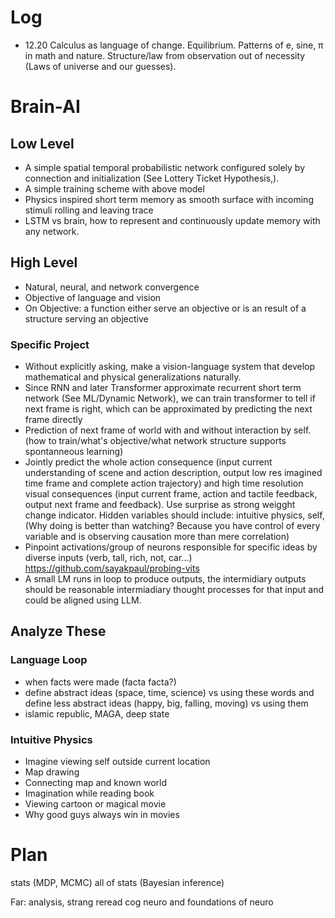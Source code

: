 # Log
- 12.20 Calculus as language of change. Equilibrium. Patterns of e, sine, π in math and nature. Structure/law from observation out of necessity (Laws of universe and our guesses).

# Brain-AI
## Low Level
- A simple spatial temporal probabilistic network configured solely by connection and initialization (See Lottery Ticket Hypothesis,).
- A simple training scheme with above model
- Physics inspired short term memory as smooth surface with incoming stimuli rolling and leaving trace
- LSTM vs brain, how to represent and continuously update memory with any network.

## High Level
- Natural, neural, and network convergence
- Objective of language and vision
- On Objective: a function either serve an objective or is an result of a structure serving an objective

### Specific Project
- Without explicitly asking, make a vision-language system that develop mathematical and physical generalizations naturally.
- Since RNN and later Transformer approximate recurrent short term network (See ML/Dynamic Network), we can train transformer to tell if next frame is right, which can be approximated by predicting the next frame directly
- Prediction of next frame of world with and without interaction by self. (how to train/what's objective/what network structure supports spontanneous learning)
- Jointly predict the whole action consequence (input current understanding of scene and action description, output low res imagined time frame and complete action trajectory) and high time resolution visual consequences (input current frame, action and tactile feedback, output next frame and feedback). Use surprise as strong weigght change indicator. Hidden variables should include: intuitive physics, self, (Why doing is better than watching? Because you have control of every variable and is observing causation more than mere correlation)
- Pinpoint activations/group of neurons responsible for specific ideas by diverse inputs (verb, tall, rich, not, car...)
https://github.com/sayakpaul/probing-vits
- A small LM runs in loop to produce outputs, the intermidiary outputs should be reasonable intermiadiary thought processes for that input and could be aligned using LLM.


## Analyze These
### Language Loop
- when facts were made (facta facta?)
- define abstract ideas (space, time, science) vs using these words and define less abstract ideas (happy, big, falling, moving) vs using them
- islamic republic, MAGA, deep state

### Intuitive Physics
- Imagine viewing self outside current location
- Map drawing
- Connecting map and known world
- Imagination while reading book
- Viewing cartoon or magical movie 
- Why good guys always win in movies

# Plan
stats (MDP, MCMC)
all of stats (Bayesian inference)

Far:
analysis, strang
reread cog neuro and foundations of neuro